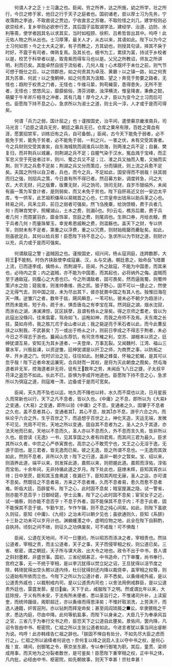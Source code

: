 <!-- { "loadSidebar": true } -->
　　何谓人才之乏﹖士习蛊之也。臣闻，穷之所养，达之所施，幼之所学，壮之所行，今日之修于家，他日之行于天子之庭者也。国初诸老，尝以厚士习为先务，宁收落韵之李迪，不取凿说之贾边，宁收直言之苏辙，不取险怪之刘几，建学校则必欲崇经术，复乡举则必欲参行艺，其后国子监取湖学法，建经学、治道、边防、水利等斋，使学者因其名以求其实，当时如程颐、徐积、吕希哲皆出其中。呜呼！此元佑人物之所从出也。士习厚薄，最关人才，从古以来，其语如此。陛下以为今之士习何如邪﹖今之士大夫之家，有子而教之，方其幼也，则授其句读，择其不戾于时好，不震于有司者，俾熟复焉。及其长也，细书为工，累牍为富，持试于乡校者以是，校艺于科举者以是，取青紫而得车马也以是。父兄之所教诏，师友之所讲明，利而已矣。其能卓然自拔于流俗者，几何人哉﹖心术既坏于未仕之前，则气节可想于既仕之后，以之领郡邑，如之何责其为卓茂、黄霸﹖以之镇一路，如之何责其为苏章、何武﹖以之曳朝绅，如之何责其为汲黯、望之﹖奔竞于势要之路者，无怪也；趋附于权贵之门者，无怪也；牛维马絷，狗苟蝇营，患得患失，无所不至者，无怪也；悠悠风尘，靡靡偷俗，清芬消歇，浊滓横流，惟皇降衷，秉彝之懿，萌櫱于牛羊斧斤相寻之冲者，其有几哉！厚今之人才，臣以为变今之士习而后可也。臣愿陛下持不息之心，急求所以为淑士之道，则士风一淳，人才或于是而可得矣。

　　何谓「兵力之弱，国计屈之」也﹖谨按国史，治平间，遣使募京畿淮南兵，司马光言：「边臣之请兵无穷，朝廷之募兵无已，仓库之粟帛有限，百姓之膏血有涯，愿罢招禁军，训练旧有之兵，自可备御。」臣闻，古今天下能免于弱者，必不能免于贫，能免于贫者，必不能免于弱，一利之兴，一害之伏，未有交受其害者。今之兵财则交受其害矣，自东海城筑而调淮兵以防海，则两淮之兵不足；自襄、樊复归，而并荆兵以城襄，则荆湖之兵不足；自腥气染于汉水，冤血溅于宝峰，而正军忠义空于死徙者过半，则川、蜀之兵又不足；江、淮之兵又抽而入蜀，又抽而实荆，则下流之兵愈不足矣；荆湖之兵又分而策应，分而镇抚，则上流之兵愈不足矣。夫国之所恃以自卫者，兵也，而今之兵，不足如此，国安得而不弱哉！扶其弱而归之强，则招兵之策，今日直有所不得已者。然召募方新，调度转急，问之大农，大农无财，问之版曹，版曹无财，问之饷司，饷司无财，自岁币银绢外，未闻有画一策为军食计者，是则弱矣，而又未免于贫也。陛下自肝鬲近又创一安边太平库，专一供军，此艺祖积缣帛以易贼首之心也，仁宗皇帝出钱帛以助兵革之心也。转易之间，风釆立异，前日之弱者可强矣。然飞刍挽粟，给饷馈粮，费于兵者几何﹖而琳宫梵宇，照耀湖山，土木之费，则漏也。列云屯，樵苏后爨，费于兵者几何﹖而霓裳羽衣，靡金饰翠，宫庭之费，则尾闾也。生熟口券，月给衣粮，费于兵者几何﹖而量珠辇玉，幸宠希恩戚畹之费，则滥觞也。盖天下之财，专以供军，则财未有不足者，第重之以浮费，重之以冗费，则财始瓶罄而罍耻矣。如此，则虽欲足兵，其何以给兵邪！臣愿陛下持不息之心，急求所以为节财之道，则财计以充，兵力或于是而可强矣。

　　何谓敌寇之警﹖盗贼因之也。谨按国史，绍兴间，杨ㄠ寇洞庭，连跨数郡，大将王不能制。时伪齐挟敌使李成寇襄、汉，ㄠ与交通。朝廷患之，始命岳飞措置上流，已而逐李成，擒杨ㄠ，而荆湖平。臣闻，外之敌寇，不能为中国患，而其来也，必待内之变；内之盗贼，亦不能为中国患，而其起也，必将纳外之侮。盗贼而至于通敌寇，则腹心之大患也已。今之所谓敌者，固可畏矣，然而逼我蜀，则蜀帅策泸水之勋；窥我淮，则淮帅奏维、扬之凯。狼子野心，固不可以一捷止之，然使之无得气去，则中国之技，未为尽出其下，彼亦犹畏中国之有其人也。独惟旧海在天一隅，逆雏穴之者，数年于兹，飓风瞬息，一苇可杭，彼未必不朝夕为趋浙计，然而未能焉，短于舟，疏于水，惧吾唐岛之有李宝在耳。然洞庭之湖，烟水沈寂，而浙右之湖，涛澜沸惊，区区妖孽，且谓有杨ㄠ之渐矣。得之京师之耆老，皆以为此寇出没倏闪，往来翕霍，驾舟如飞，运柂如神，而我之舟师不及焉。夫东南之长技，莫如舟师，我之胜兀朮于金山者以此；我之毙逆亮于釆石者以此，而今此曹反挟之以制我，不武甚矣！万一或出于杨ㄠ之计，则前日李成之不得志于荆者，未必今日之不得志于浙也。曩闻山东荐饥，有司贪市榷之利，空苏、湖根本以资之，廷绅犹谓互易，安知无为其乡道者，一夫登岸，万事瓦裂。又闻魏村、江湾、福山三寨水军，兴贩盐课，以资逆雏，廷绅犹谓是以扞卫之师，为商贾之事，以防拓之卒，开乡道之门。忧时识治之见，往往如此。肘腋之蜂虿，怀袖之蛇蝎，是其可以忽乎哉！陛下近者命发运兼宪，合兵财而一其权，是将为灭此朝食之图矣。然屯海道者非无军，控海道者非无将，徒有王数年之劳，未闻岳飞八日之捷，子太叔平苻泽之盗恐不如此。长此不已，臣惧为李成开地道也。臣愿陛下持不息之心，急求所以为弭寇之道，则寇难一清，边备或于是而可宽矣。

　　臣闻，天久而不坠也以运，地久而不隤也以转，水久而不腐也以流，日月星辰久而常新也以行，天下之凡不息者，皆以久也。《中庸》之不息，即所以为《大易》之变通，《大易》之变通，即所以验《中庸》之不息。变通者之久，固肇于不息者之久也，盖不息者其心，变通者其，其心不息，故其亦不息，游乎六合之内，而纵论乎六合之外，生乎百世之下，而追想乎百世之上，神化天造，天运无端，发微不可见，充周不可穷。天地之所以变通，固自其不息者为之，圣人之久于其道，亦法天地而已矣。天地以不息而久，圣人亦以不息而久，外不息而言久焉，皆非所以久也。臣尝读《无逸》一书，见其享国之久者有四君焉，而其间三君为最久。臣求其所以久者，中宗之心严恭寅畏也，高宗之心不敢荒宁也，文王之心无淫于逸，无游于田也。是三君者，皆无逸而已矣。彼之无逸，臣之所谓不息也。一无逸而其效如此，然则不息者，非所以久欤﹖陛下之行道，盖非一朝夕之暂矣。宝、绍以来，则涵养此道，端平以来，则发挥此道，嘉熙以来，则把握此道。嘉熙而淳佑，淳佑而宝佑，十余年间，无非持循此道之岁月。陛下处此也，庭燎未辉，臣知其宵衣以待；日中至昃，臣知其玉食弗遑；夜漏已下，臣知其丙枕无寐，圣人之运，亦可谓不息矣。然既往之不息者易，方来之不息者难，久而不息者易，愈久而愈不息者难。昕临大廷，百辟星布，陛下之心，此时固不息矣；暗室屋漏之隐，试一警省，则亦能不息否乎﹖日御经筵，学士云集，陛下之心此时固不息矣；宦官女子之近，试一循察，则亦能不息否乎﹖不息于外者，固不能保其不息于内；不息于此者，固不能保其不息于彼。乍勤乍怠，乍作乍辍，则不息之纯心间矣。如此，则陛下虽欲久则征，臣知《中庸》、《九经》之治未可以朝夕见也；虽欲通则久，臣知《系辞》十三卦之功未可以岁月计也。渊蜎蠖濩之中，虚明应物之地，此全在陛下自斟酌，自执持。顷刻之间不继，则征久之功俱废矣，可不戒哉！可不惧哉！

　　臣闻，公道在天地间，不可一日壅阏，所以昭苏而涤决之者，宰相责也。然扶公道者，宰相之责，而主公道者，天子之事，天子而侵宰相之权，则公道已矣。三省、枢密，谓之朝廷，天子所与谋大政、出大令之地也。政令不出于中书，昔人谓之斜封墨敕，非盛世事。国初，三省纪纲甚正，中书造命，门下审覆，尚书奉行，宫府之事，无一不统于宰相，是以李沆犹得以焚立妃之诏，王旦犹得以沮节度之除，韩琦犹得出空头敕以逐内侍，杜衍犹得封还内降以裁侥幸，盖宰相之权尊，则公道始有所依而立也。今陛下之所以为公道计者，非不悉矣。以夤缘戒外戚，是以公道责外戚也；以裁制戒内司，是以公道责内司也；以舍法用例戒群臣，是以公道责外廷也，雷霆发蔀，星日幽，天下于此，咸服陛下之明。然或谓比年以来，大廷除授，于义有所未安，于法有所未便者，悉以圣旨行之，不惟诸司升补，上渎宸奎，而统帅躐级，阁职超迁，亦以夤缘而得恩泽矣；不惟奸赃湔洗，上劳涣汗，而选人通籍，奸胥逭刑，亦以钻刺而拜宠命矣；甚至闾阎琐屑之■讼，皁隶猥贱之干求，悉达内庭，尽由中降。此何等虮虱事，而陛下以身亲之，大臣几于为奉承风旨之官，三省几于为奉行文书之府，臣恐天下之公道自此壅矣。景佑间，罢内降，凡诏令皆由中书、枢密院，仁祖之所以主张公道者如此。今进言者犹以事当间出睿断为说。呜呼！此亦韩绛告仁祖之辞也。「朕固不惮自有处分，不如先尽大臣之虑而行之」。仁祖之所以谕绛者何说也﹖奈何复以绛之说启人主以夺中书之权，是何心哉！宣、靖间，创御笔之令，蔡京坐东廊，专以奉行御笔为职。其后，童贯、梁师成用事，而天地为之分裂者数世，是可鉴矣！臣愿陛下重宰相之权，正中书之体，凡内批，必经由中书、枢密院，如先朝故事，则天下幸甚！宗社幸甚！

